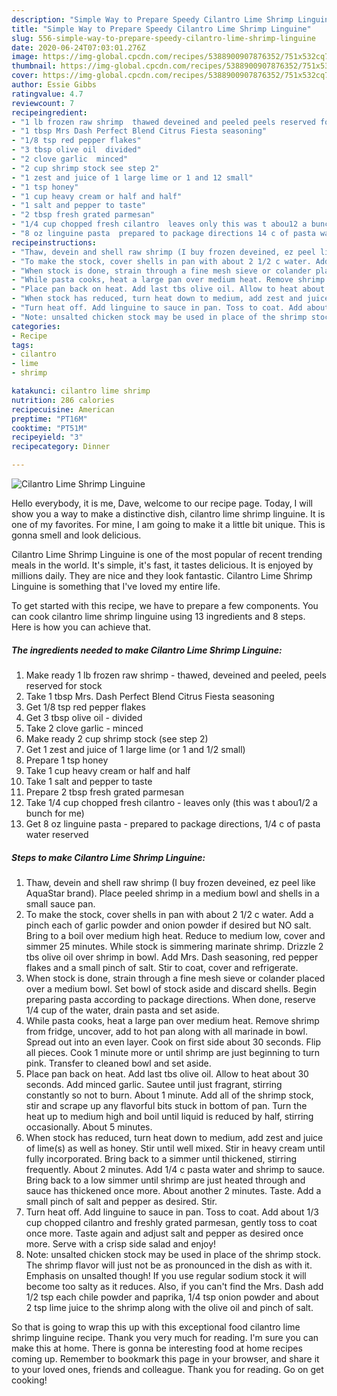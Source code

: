 ```yaml
---
description: "Simple Way to Prepare Speedy Cilantro Lime Shrimp Linguine"
title: "Simple Way to Prepare Speedy Cilantro Lime Shrimp Linguine"
slug: 556-simple-way-to-prepare-speedy-cilantro-lime-shrimp-linguine
date: 2020-06-24T07:03:01.276Z
image: https://img-global.cpcdn.com/recipes/5388900907876352/751x532cq70/cilantro-lime-shrimp-linguine-recipe-main-photo.jpg
thumbnail: https://img-global.cpcdn.com/recipes/5388900907876352/751x532cq70/cilantro-lime-shrimp-linguine-recipe-main-photo.jpg
cover: https://img-global.cpcdn.com/recipes/5388900907876352/751x532cq70/cilantro-lime-shrimp-linguine-recipe-main-photo.jpg
author: Essie Gibbs
ratingvalue: 4.7
reviewcount: 7
recipeingredient:
- "1 lb frozen raw shrimp  thawed deveined and peeled peels reserved for stock"
- "1 tbsp Mrs Dash Perfect Blend Citrus Fiesta seasoning"
- "1/8 tsp red pepper flakes"
- "3 tbsp olive oil  divided"
- "2 clove garlic  minced"
- "2 cup shrimp stock see step 2"
- "1 zest and juice of 1 large lime or 1 and 12 small"
- "1 tsp honey"
- "1 cup heavy cream or half and half"
- "1 salt and pepper to taste"
- "2 tbsp fresh grated parmesan"
- "1/4 cup chopped fresh cilantro  leaves only this was t abou12 a bunch for me"
- "8 oz linguine pasta  prepared to package directions 14 c of pasta water reserved"
recipeinstructions:
- "Thaw, devein and shell raw shrimp (I buy frozen deveined, ez peel like AquaStar brand). Place peeled shrimp in a medium bowl and shells in a small sauce pan."
- "To make the stock, cover shells in pan with about 2 1/2 c water. Add a pinch each of garlic powder and onion powder if desired but NO salt. Bring to a boil over medium high heat. Reduce to medium low, cover and simmer 25 minutes. While stock is simmering marinate shrimp. Drizzle 2 tbs olive oil over shrimp in bowl. Add Mrs. Dash seasoning, red pepper flakes and a small pinch of salt. Stir to coat, cover and refrigerate."
- "When stock is done, strain through a fine mesh sieve or colander placed over a medium bowl. Set bowl of stock aside and discard shells. Begin preparing pasta according to package directions. When done, reserve 1/4 cup of the water, drain pasta and set aside."
- "While pasta cooks, heat a large pan over medium heat. Remove shrimp from fridge, uncover, add to hot pan along with all marinade in bowl. Spread out into an even layer. Cook on first side about 30 seconds. Flip all pieces. Cook 1 minute more or until shrimp are just beginning to turn pink. Transfer to cleaned bowl and set aside."
- "Place pan back on heat. Add last tbs olive oil. Allow to heat about 30 seconds. Add minced garlic. Sautee until just fragrant, stirring constantly so not to burn. About 1 minute. Add all of the shrimp stock, stir and scrape up any flavorful bits stuck in bottom of pan. Turn the heat up to medium high and boil until liquid is reduced by half, stirring occasionally. About 5 minutes."
- "When stock has reduced, turn heat down to medium, add zest and juice of lime(s) as well as honey. Stir until well mixed. Stir in heavy cream until fully incorporated. Bring back to a simmer until thickened, stirring frequently. About 2 minutes. Add 1/4 c pasta water and shrimp to sauce. Bring back to a low simmer until shrimp are just heated through and sauce has thickened once more. About another 2 minutes. Taste. Add a small pinch of salt and pepper as desired. Stir."
- "Turn heat off. Add linguine to sauce in pan. Toss to coat. Add about 1/3 cup chopped cilantro and freshly grated parmesan, gently toss to coat once more. Taste again and adjust salt and pepper as desired once more. Serve with a crisp side salad and enjoy!"
- "Note: unsalted chicken stock may be used in place of the shrimp stock. The shrimp flavor will just not be as pronounced in the dish as with it. Emphasis on unsalted though! If you use regular sodium stock it will become too salty as it reduces. Also, if you can&#39;t find the Mrs. Dash add 1/2 tsp each chile powder and paprika, 1/4 tsp onion powder and about 2 tsp lime juice to the shrimp along with the olive oil and pinch of salt."
categories:
- Recipe
tags:
- cilantro
- lime
- shrimp

katakunci: cilantro lime shrimp 
nutrition: 286 calories
recipecuisine: American
preptime: "PT16M"
cooktime: "PT51M"
recipeyield: "3"
recipecategory: Dinner

---
```



![Cilantro Lime Shrimp Linguine](https://img-global.cpcdn.com/recipes/5388900907876352/751x532cq70/cilantro-lime-shrimp-linguine-recipe-main-photo.jpg)

Hello everybody, it is me, Dave, welcome to our recipe page. Today, I will show you a way to make a distinctive dish, cilantro lime shrimp linguine. It is one of my favorites. For mine, I am going to make it a little bit unique. This is gonna smell and look delicious.



Cilantro Lime Shrimp Linguine is one of the most popular of recent trending meals in the world. It's simple, it's fast, it tastes delicious. It is enjoyed by millions daily. They are nice and they look fantastic. Cilantro Lime Shrimp Linguine is something that I've loved my entire life.


To get started with this recipe, we have to prepare a few components. You can cook cilantro lime shrimp linguine using 13 ingredients and 8 steps. Here is how you can achieve that.

<!--inarticleads1-->

##### The ingredients needed to make Cilantro Lime Shrimp Linguine:

1. Make ready 1 lb frozen raw shrimp - thawed, deveined and peeled, peels reserved for stock
1. Take 1 tbsp Mrs. Dash Perfect Blend Citrus Fiesta seasoning
1. Get 1/8 tsp red pepper flakes
1. Get 3 tbsp olive oil - divided
1. Take 2 clove garlic - minced
1. Make ready 2 cup shrimp stock (see step 2)
1. Get 1 zest and juice of 1 large lime (or 1 and 1/2 small)
1. Prepare 1 tsp honey
1. Take 1 cup heavy cream or half and half
1. Take 1 salt and pepper to taste
1. Prepare 2 tbsp fresh grated parmesan
1. Take 1/4 cup chopped fresh cilantro - leaves only (this was t abou1/2 a bunch for me)
1. Get 8 oz linguine pasta - prepared to package directions, 1/4 c of pasta water reserved




<!--inarticleads2-->

##### Steps to make Cilantro Lime Shrimp Linguine:

1. Thaw, devein and shell raw shrimp (I buy frozen deveined, ez peel like AquaStar brand). Place peeled shrimp in a medium bowl and shells in a small sauce pan.
1. To make the stock, cover shells in pan with about 2 1/2 c water. Add a pinch each of garlic powder and onion powder if desired but NO salt. Bring to a boil over medium high heat. Reduce to medium low, cover and simmer 25 minutes. While stock is simmering marinate shrimp. Drizzle 2 tbs olive oil over shrimp in bowl. Add Mrs. Dash seasoning, red pepper flakes and a small pinch of salt. Stir to coat, cover and refrigerate.
1. When stock is done, strain through a fine mesh sieve or colander placed over a medium bowl. Set bowl of stock aside and discard shells. Begin preparing pasta according to package directions. When done, reserve 1/4 cup of the water, drain pasta and set aside.
1. While pasta cooks, heat a large pan over medium heat. Remove shrimp from fridge, uncover, add to hot pan along with all marinade in bowl. Spread out into an even layer. Cook on first side about 30 seconds. Flip all pieces. Cook 1 minute more or until shrimp are just beginning to turn pink. Transfer to cleaned bowl and set aside.
1. Place pan back on heat. Add last tbs olive oil. Allow to heat about 30 seconds. Add minced garlic. Sautee until just fragrant, stirring constantly so not to burn. About 1 minute. Add all of the shrimp stock, stir and scrape up any flavorful bits stuck in bottom of pan. Turn the heat up to medium high and boil until liquid is reduced by half, stirring occasionally. About 5 minutes.
1. When stock has reduced, turn heat down to medium, add zest and juice of lime(s) as well as honey. Stir until well mixed. Stir in heavy cream until fully incorporated. Bring back to a simmer until thickened, stirring frequently. About 2 minutes. Add 1/4 c pasta water and shrimp to sauce. Bring back to a low simmer until shrimp are just heated through and sauce has thickened once more. About another 2 minutes. Taste. Add a small pinch of salt and pepper as desired. Stir.
1. Turn heat off. Add linguine to sauce in pan. Toss to coat. Add about 1/3 cup chopped cilantro and freshly grated parmesan, gently toss to coat once more. Taste again and adjust salt and pepper as desired once more. Serve with a crisp side salad and enjoy!
1. Note: unsalted chicken stock may be used in place of the shrimp stock. The shrimp flavor will just not be as pronounced in the dish as with it. Emphasis on unsalted though! If you use regular sodium stock it will become too salty as it reduces. Also, if you can&#39;t find the Mrs. Dash add 1/2 tsp each chile powder and paprika, 1/4 tsp onion powder and about 2 tsp lime juice to the shrimp along with the olive oil and pinch of salt.




So that is going to wrap this up with this exceptional food cilantro lime shrimp linguine recipe. Thank you very much for reading. I'm sure you can make this at home. There is gonna be interesting food at home recipes coming up. Remember to bookmark this page in your browser, and share it to your loved ones, friends and colleague. Thank you for reading. Go on get cooking!
